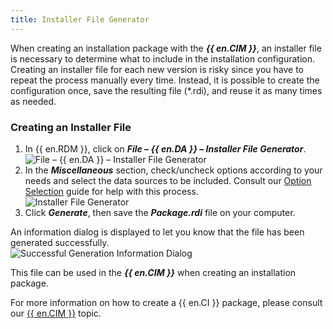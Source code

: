 ```yaml
---
title: Installer File Generator
---
```

When creating an installation package with the ***{{ en.CIM }}***, an installer file is necessary to determine what to include in the installation configuration. Creating an installer file for each new version is risky since you have to repeat the process manually every time. Instead, it is possible to create the configuration once, save the resulting file (*.rdi), and reuse it as many times as needed.  

### Creating an Installer File 

1. In {{ en.RDM }}, click on ***File – {{ en.DA }} – Installer File Generator***.  
![File – {{ en.DA }} – Installer File Generator](https://webdevolutions.azureedge.net/docs/en/rdm/windows/clip11248.png) 
1. In the ***Miscellaneous*** section, check/uncheck options according to your needs and select the data sources to be included. Consult our [Option Selection](/rdm/windows/installation/client/custom-installer-service/installer-file-generator/option-selection/) guide for help with this process.  
![Installer File Generator](https://webdevolutions.azureedge.net/docs/en/rdm/windows/clip11249.png) 
1. Click ***Generate***, then save the ***Package.rdi*** file on your computer. 

An information dialog is displayed to let you know that the file has been generated successfully.  
![Successful Generation Information Dialog](https://webdevolutions.azureedge.net/docs/en/rdm/windows/clip10723.png) 

This file can be used in the ***{{ en.CIM }}*** when creating an installation package.  

For more information on how to create a {{ en.CI }} package, please consult our [{{ en.CIM }}](/rdm/windows/installation/client/custom-installer-service/custom-installer-manager/) topic. 
